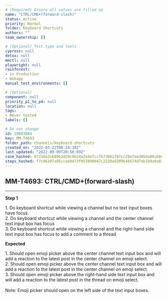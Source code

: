 ```yaml
---
# (Required) Ensure all values are filled up
name: "CTRL/CMD+(forward-slash)"
status: Active
priority: Normal
folder: Keyboard Shortcuts
authors: ""
team_ownership: []

# (Optional) Test type and tools
cypress: null
detox: null
mmctl: null
playwright: null
rainforest: 
- in Production
- Webapp
manual_test_environments: []

# (Optional)
component: null
priority_p1_to_p4: null
location: null
tags: 
- Never tested
labels: []

# Do not change
id: 19603844
key: MM-T4693
folder_path: channels/keyboard-shortcuts
created_on: "2022-03-22T08:24:38Z"
last_updated: "2022-09-09T20:50:09Z"
case_hashed: 97218a3c689b2d20c9b24a2e4efccfb73001f87cc29e7eed86da90c68ec19c3f1d5855e772e75f1b0d3cff68d2a1437b
steps_hashed: f7c96207a85ccae9473f053890047c2220e8209648674d7eb1b9a9a834e24159ada84eb5b86fc5be25c4b88da0291796
---
```


## MM-T4693: CTRL/CMD+(forward-slash)

---

**Step 1**

1\. Do keyboard shortcut while viewing a channel but no text input boxes have focus.\
2\. Do keyboard shortcut while viewing a channel and the center channel text input box has focus\
3\. Do keyboard shortcut while viewing a channel and the right-hand side text input box has focus to add a comment to a thread

**Expected**

1\. Should open emoji picker above the center channel text input box and will add a reaction to the latest post in the center channel on emoji select.\
2\. Should open emoji picker above the center channel text input box and will add a reaction to the latest post in the center channel on emoji select.\
3\. Should open emoji picker above the right-hand side text input box and will add a reaction to the latest post in the thread on emoji select.\
\
Note: Emoji picker should open on the left side of the text input boxes.
